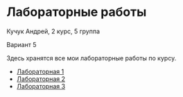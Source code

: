 # Лабораторные работы

Кучук Андрей, 2 курс, 5 группа

Вариант 5

Здесь хранятся все мои лабораторные работы по курсу.

- [Лабораторная 1](./lab1)
- [Лабораторная 2](./lab2)
- [Лабораторная 3](./lab3)
